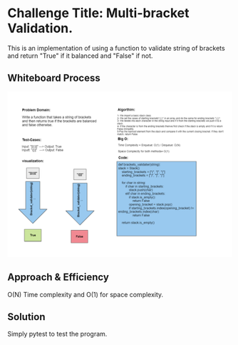 # Challenge Title: Multi-bracket Validation.
This is an implementation of using a function to validate string of brackets and return "True" if it balanced and "False" if not.
## Whiteboard Process


![Alt text](bracket_validator.png)

## Approach & Efficiency
O(N) Time complexity and O(1) for space complexity.

## Solution
Simply pytest to test the program.